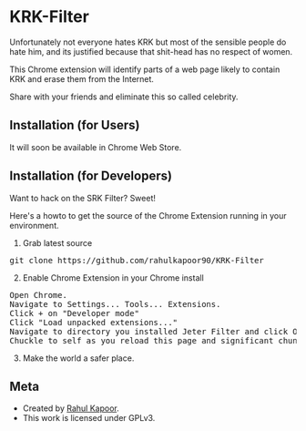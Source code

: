 # KRK-Filter

Unfortunately not everyone hates KRK but most of the sensible people do hate him, and its justified because that shit-head has no respect of women.

This Chrome extension will identify parts of a web page likely to contain KRK and erase them from the Internet. 

Share with your friends and eliminate this so called celebrity.

Installation (for Users)
-------------------------

It will soon be available in Chrome Web Store.


Installation (for Developers)
-------------------------
Want to hack on the SRK Filter?  Sweet!

Here's a howto to get the source of the Chrome Extension running in your environment.

1) Grab latest source
<pre>
git clone https://github.com/rahulkapoor90/KRK-Filter
</pre>

2) Enable Chrome Extension in your Chrome install
<pre>
Open Chrome.
Navigate to Settings... Tools... Extensions.
Click + on "Developer mode"
Click "Load unpacked extensions..."
Navigate to directory you installed Jeter Filter and click Open.
Chuckle to self as you reload this page and significant chunks of it suddenly disappear.
</pre>

3) Make the world a safer place.


Meta
-------------------------

* Created by [Rahul Kapoor](http://github.com/rahulkapoor90).
* This work is licensed under GPLv3.
